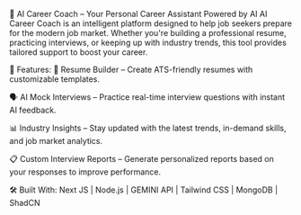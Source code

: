 🧠 AI Career Coach – Your Personal Career Assistant Powered by AI
AI Career Coach is an intelligent platform designed to help job seekers prepare for the modern job market. Whether you're building a professional resume, practicing interviews, or keeping up with industry trends, this tool provides tailored support to boost your career.

🚀 Features:
📄 Resume Builder – Create ATS-friendly resumes with customizable templates.

🗣️ AI Mock Interviews – Practice real-time interview questions with instant AI feedback.

📊 Industry Insights – Stay updated with the latest trends, in-demand skills, and job market analytics.

📋 Custom Interview Reports – Generate personalized reports based on your responses to improve performance.

🛠️ Built With:
Next JS | Node.js  | GEMINI API | Tailwind CSS | MongoDB | ShadCN

